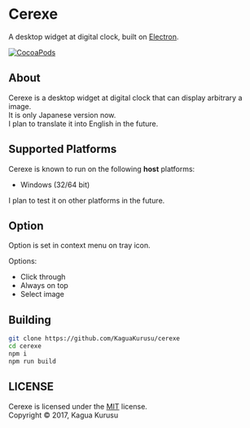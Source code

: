 # Cerexe

A desktop widget at digital clock, built on [Electron](https://github.com/atom/electron).

[![CocoaPods](https://img.shields.io/badge/license-MIT-blue.svg)](https://github.com/KaguaKurusu/cerexe/blob/master/LICENSE)

## About

Cerexe is a desktop widget at digital clock that can display arbitrary a image.  
It is only Japanese version now.  
I plan to translate it into English in the future.

## Supported Platforms
Cerexe is known to run on the following **host** platforms:

* Windows (32/64 bit)

I plan to test it on other platforms in the future.

## Option

Option is set in context menu on tray icon.  

Options:

* Click through
* Always on top
* Select image

## Building
```sh
git clone https://github.com/KaguaKurusu/cerexe
cd cerexe
npm i
npm run build
```

## LICENSE

Cerexe is licensed under the
[MIT](https://github.com/KaguaKurusu/cerexe/blob/master/LICENSE)
license.  
Copyright &copy; 2017, Kagua Kurusu
